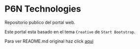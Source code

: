 # P6N Technologies

Repositorio publico del portal web.

Este portal esta basado en el tema `Creative` de `Start Bootstrap`.

Para ver README.md original haz click [aqui](readme-original.md)
